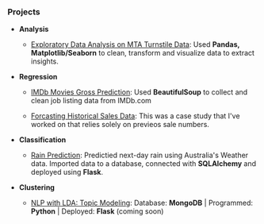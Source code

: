 ### **Projects**

* **Analysis**
  * [Exploratory Data Analysis on MTA Turnstile Data](https://github.com/berkmonder/dataScience-portfolio/tree/main/projects/TurnstileDataAnalysis-Exploration): Used **Pandas, Matplotlib/Seaborn** to clean, transform and visualize data to extract insights.

* **Regression**
  * [IMDb Movies Gross Prediction](https://github.com/berkmonder/dataScience-portfolio/tree/main/projects/IMDbGrossPrediction-Regression): Used **BeautifulSoup** to collect and clean job listing data from IMDb.com

  * [Forcasting Historical Sales Data](https://github.com/berkmonder/dataScience-portfolio/tree/main/projects/ForcastingBasedOnHistoricalData-Regression): This was a case study that I've worked on that relies solely on previeos sale numbers.

* **Classification**
  * [Rain Prediction](https://github.com/berkmonder/dataScience-portfolio/tree/main/projects/WeatherRainPrediction-Classification): Predictied next-day rain using Australia's Weather data. Imported data to a database, connected with **SQLAlchemy** and deployed using **Flask**.

* **Clustering**
  * [NLP with LDA: Topic Modeling](https://github.com/berkmonder/dataScience-portfolio/tree/main/projects/FoodReviewTopicModeling-Clustering): Database: **MongoDB** | Programmed: **Python** | Deployed: **Flask** (coming soon)